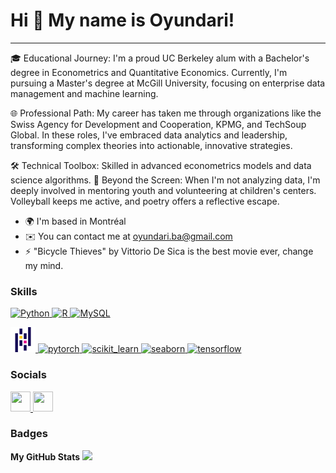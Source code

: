 Hi 👋 My name is Oyundari!
==========================
--------------------------------

🎓 Educational Journey: I'm a proud UC Berkeley alum with a Bachelor's degree in Econometrics and Quantitative Economics. Currently, I'm pursuing a Master's degree at McGill University, focusing on enterprise data management and machine learning.

🌐 Professional Path: My career has taken me through organizations like the Swiss Agency for Development and Cooperation, KPMG, and TechSoup Global. In these roles, I've embraced data analytics and leadership, transforming complex theories into actionable, innovative strategies. 

🛠️ Technical Toolbox: Skilled in advanced econometrics models and data science algorithms.
🌟 Beyond the Screen: When I'm not analyzing data, I'm deeply involved in mentoring youth and volunteering at children's centers. Volleyball keeps me active, and poetry offers a reflective escape. 

* 🌍  I'm based in Montréal
* ✉️  You can contact me at [oyundari.ba@gmail.com](mailto:oyundari.ba@gmail.com)
* ⚡  "Bicycle Thieves" by Vittorio De Sica is the best movie ever, change my mind.
### Skills

<p align="left">
  <a href="https://www.python.org/" target="_blank" rel="noreferrer">
    <img src="https://raw.githubusercontent.com/danielcranney/readme-generator/main/public/icons/skills/python-colored.svg" width="36" height="36" alt="Python" />
  </a>
  <a href="https://www.r-project.org/" target="_blank" rel="noreferrer">
    <img src="https://raw.githubusercontent.com/danielcranney/readme-generator/main/public/icons/skills/rlang-colored.svg" width="36" height="36" alt="R" />
  </a>
  <a href="https://www.mysql.com/" target="_blank" rel="noreferrer">
    <img src="https://raw.githubusercontent.com/danielcranney/readme-generator/main/public/icons/skills/mysql-colored.svg" width="36" height="36" alt="MySQL" />
  </a>
</p>


<p align="left"> <a href="https://pandas.pydata.org/" target="_blank" rel="noreferrer"> <img src="https://raw.githubusercontent.com/devicons/devicon/2ae2a900d2f041da66e950e4d48052658d850630/icons/pandas/pandas-original.svg" alt="pandas" width="40" height="40"/> </a> <a href="https://pytorch.org/" target="_blank" rel="noreferrer"> <img src="https://www.vectorlogo.zone/logos/pytorch/pytorch-icon.svg" alt="pytorch" width="40" height="40"/> </a> <a href="https://scikit-learn.org/" target="_blank" rel="noreferrer"> <img src="https://upload.wikimedia.org/wikipedia/commons/0/05/Scikit_learn_logo_small.svg" alt="scikit_learn" width="40" height="40"/> </a> <a href="https://seaborn.pydata.org/" target="_blank" rel="noreferrer"> <img src="https://seaborn.pydata.org/_images/logo-mark-lightbg.svg" alt="seaborn" width="40" height="40"/> </a> <a href="https://www.tensorflow.org" target="_blank" rel="noreferrer"> <img src="https://www.vectorlogo.zone/logos/tensorflow/tensorflow-icon.svg" alt="tensorflow" width="40" height="40"/> </a> </p>


### Socials

<p align="left">
  <a href="https://www.github.com/obatbayar1" target="_blank" rel="noreferrer">
    <img src="https://raw.githubusercontent.com/danielcranney/readme-generator/main/public/icons/socials/github.svg" width="32" height="32" />
  </a>
  <a href="https://www.linkedin.com/in/obatbayar" target="_blank" rel="noreferrer">
    <img src="https://raw.githubusercontent.com/danielcranney/readme-generator/main/public/icons/socials/linkedin.svg" width="32" height="32" />
  </a>
</p>

### Badges

<b>My GitHub Stats</b>
<a href="http://www.github.com/obatbayar1">
  <img src="https://github-readme-streak-stats.herokuapp.com/?user=obatbayar1&stroke=0f172a&background=ffffff&ring=22c55e&fire=22c55e&currStreakNum=0f172a&currStreakLabel=22c55e&sideNums=0f172a&sideLabels=0f172a&dates=0f172a&hide_border=true" />
</a>
